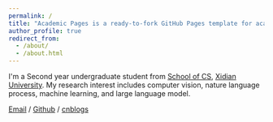 ```yaml
---
permalink: /
title: "Academic Pages is a ready-to-fork GitHub Pages template for academic personal websites"
author_profile: true
redirect_from: 
  - /about/
  - /about.html
---
```


I'm a Second year undergraduate student from [School of CS](https://cs.xidian.edu.cn/), [Xidian University](https://www.xidian.edu.cn/). My research interest includes computer vision, nature language process, machine learning, and large language model.

[Email](mailto:23009290007@stu.xdu.edu.cn) / [Github](https://github.com/DevoteeQN) / [cnblogs](https://www.cnblogs.com/DevoteeQN)


                           
